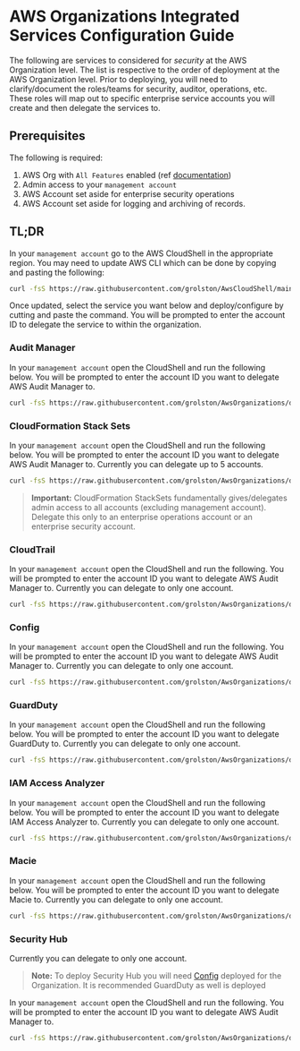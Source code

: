 # AWS Organizations Integrated Services Configuration Guide

The following are services to considered for *security* at the AWS Organization level. The list is respective to the order of deployment at the AWS Organization level. Prior to deploying, you will need to clarify/document the roles/teams for security, auditor, operations, etc. These roles will map out to specific enterprise service accounts you will create and then delegate the services to.

## Prerequisites

The following is required:
1. AWS Org with `All Features` enabled (ref [documentation](https://docs.aws.amazon.com/organizations/latest/userguide/orgs_manage_org_support-all-features.html))
2. Admin access to your `management account`
3. AWS Account set aside for enterprise security operations
4. AWS Account set aside for logging and archiving of records.

## TL;DR

In your `management account` go to the AWS CloudShell in the appropriate region. You may need to update AWS CLI which can be done by copying and pasting the following:

```sh
curl -fsS https://raw.githubusercontent.com/grolston/AwsCloudShell/main/update.sh | bash
```

Once updated, select the service you want below and deploy/configure by cutting and paste the command. You will be prompted to enter the account ID to delegate the service to within the organization.

### Audit Manager

In your `management account` open the CloudShell and run the following below. You will be prompted to enter the account ID you want to delegate AWS Audit Manager to.

```sh
curl -fsS https://raw.githubusercontent.com/grolston/AwsOrganizations/dev/AuditManager/management-account.sh| bash
```

### CloudFormation Stack Sets

In your `management account` open the CloudShell and run the following below. You will be prompted to enter the account ID you want to delegate AWS Audit Manager to. Currently you can delegate up to 5 accounts.

```sh
curl -fsS https://raw.githubusercontent.com/grolston/AwsOrganizations/dev/CloudFormationStackSets/management-account.sh | bash
```

> **Important:** CloudFormation StackSets fundamentally gives/delegates admin access to all accounts (excluding management account). Delegate this only to an enterprise operations account or an enterprise security account.


### CloudTrail

In your `management account` open the CloudShell and run the following. You will be prompted to enter the account ID you want to delegate AWS Audit Manager to. Currently you can delegate to only one account.

```sh
curl -fsS https://raw.githubusercontent.com/grolston/AwsOrganizations/dev/CloudTrail/management-account.sh | bash
```

### Config

In your `management account` open the CloudShell and run the following. You will be prompted to enter the account ID you want to delegate AWS Audit Manager to. Currently you can delegate to only one account.

```sh
curl -fsS https://raw.githubusercontent.com/grolston/AwsOrganizations/dev/Config/management-account.sh | bash
```

### GuardDuty

In your `management account` open the CloudShell and run the following below. You will be prompted to enter the account ID you want to delegate GuardDuty to. Currently you can delegate to only one account.

```sh
curl -fsS https://raw.githubusercontent.com/grolston/AwsOrganizations/dev/GuardDuty/management-account.sh | bash
```

### IAM Access Analyzer

In your `management account` open the CloudShell and run the following below. You will be prompted to enter the account ID you want to delegate IAM Access Analyzer to. Currently you can delegate to only one account.

```sh
curl -fsS https://raw.githubusercontent.com/grolston/AwsOrganizations/dev/IAMAccessAnalyzer/management-account.sh | bash
```

### Macie

In your `management account` open the CloudShell and run the following below. You will be prompted to enter the account ID you want to delegate Macie to. Currently you can delegate to only one account.

```sh
curl -fsS https://raw.githubusercontent.com/grolston/AwsOrganizations/dev/Macie/management-account.sh| bash
```

### Security Hub

Currently you can delegate to only one account.

> **Note:** To deploy Security Hub you will need [Config](#config) deployed for the Organization. It is recommended GuardDuty as well is deployed

In your `management account` open the CloudShell and run the following. You will be prompted to enter the account ID you want to delegate AWS Audit Manager to.

```sh
curl -fsS https://raw.githubusercontent.com/grolston/AwsOrganizations/dev/GuardDuty/management-account.sh| bash
```